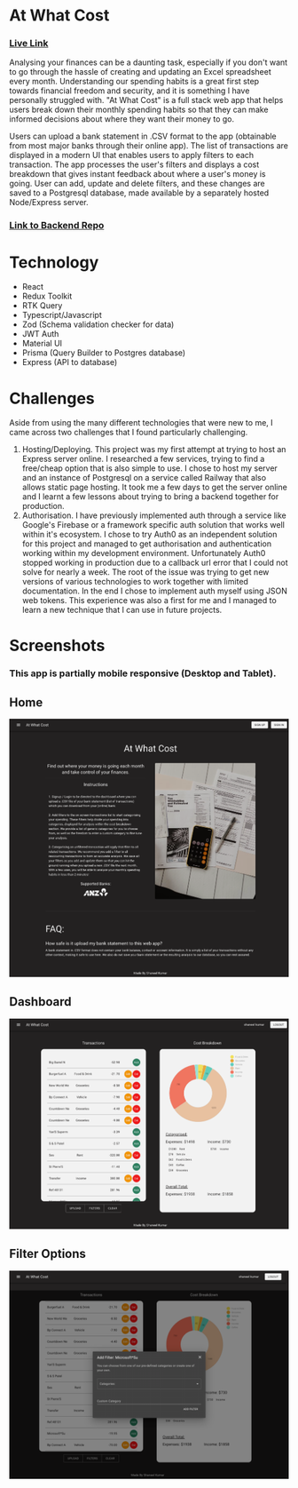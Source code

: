 # At What Cost

### [Live Link](https://at-what-cost-fe.vercel.app/)

Analysing your finances can be a daunting task, especially if you don't want to go through the hassle of creating and updating an Excel spreadsheet every month. Understanding our spending habits is a great first step towards financial freedom and security, and it is something I have personally struggled with. "At What Cost" is a full stack web app that helps users break down their monthly spending habits so that they can make informed decisions about where they want their money to go.

Users can upload a bank statement in .CSV format to the app (obtainable from most major banks through their online app). The list of transactions are displayed in a modern UI that enables users to apply filters to each transaction. The app processes the user's filters and displays a cost breakdown that gives instant feedback about where a user's money is going. User can add, update and delete filters, and these changes are saved to a Postgresql database, made available by a separately hosted Node/Express server.

### [Link to Backend Repo](https://github.com/Vyonyx/at-what-cost-BE)

# Technology

- React
- Redux Toolkit
- RTK Query
- Typescript/Javascript
- Zod (Schema validation checker for data)
- JWT Auth
- Material UI
- Prisma (Query Builder to Postgres database)
- Express (API to database)

# Challenges

Aside from using the many different technologies that were new to me, I came across two challenges that I found particularly challenging.

1.  Hosting/Deploying. This project was my first attempt at trying to host an Express server online. I researched a few services, trying to find a free/cheap option that is also simple to use. I chose to host my server and an instance of Postgresql on a service called Railway that also allows static page hosting. It took me a few days to get the server online and I learnt a few lessons about trying to bring a backend together for production.
2.  Authorisation. I have previously implemented auth through a service like Google's Firebase or a framework specific auth solution that works well within it's ecosystem. I chose to try Auth0 as an independent solution for this project and managed to get authorisation and authentication working within my development environment. Unfortunately Auth0 stopped working in production due to a callback url error that I could not solve for nearly a week. The root of the issue was trying to get new versions of various technologies to work together with limited documentation. In the end I chose to implement auth myself using JSON web tokens. This experience was also a first for me and I managed to learn a new technique that I can use in future projects.

# Screenshots

### This app is partially mobile responsive (Desktop and Tablet).

## Home
![home](readme_assets/home.png)
## Dashboard
![marketplace](readme_assets/dashboard.png)
## Filter Options
![listing](readme_assets/modal.png)
